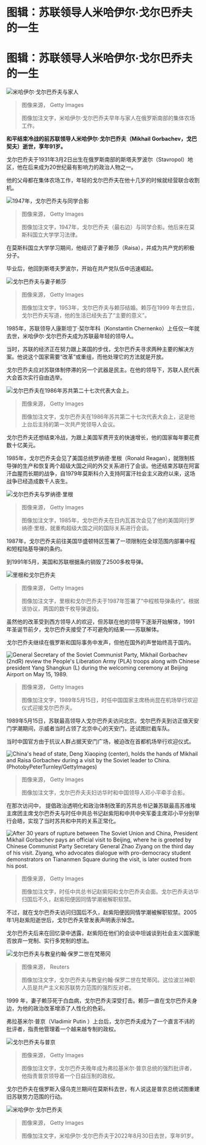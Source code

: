 # 图辑：苏联领导人米哈伊尔·戈尔巴乔夫的一生

#  图辑：苏联领导人米哈伊尔·戈尔巴乔夫的一生


![米哈伊尔·戈尔巴乔夫与家人](_126534992__90897803_mediaitem77763816.jpg)

> 图像来源，  Getty Images
>
> 图像加注文字，米哈伊尔·戈尔巴乔夫早年与家人在俄罗斯南部的集体农场工作。

**和平结束冷战的前苏联领导人米哈伊尔·戈尔巴乔夫（Mikhail Gorbachev，戈巴契夫）逝世，享年91岁。**

戈尔巴乔夫于1931年3月2日出生在俄罗斯南部的斯塔夫罗波尔（Stavropol）地区，他在后来成为20世纪最有影响力的政治人物之一。

他的父母都在集体农场工作，年轻的戈尔巴乔夫在他十几岁的时候就经营联合收割机。

![1947年，戈尔巴乔夫与同学合影](_126534810_gettyimages-702472765.jpg)

> 图像来源，  Getty Images
>
> 图像加注文字，1947年，戈尔巴乔夫（最右边）与同学合影。他后来在莫斯科国立大学学习法律。

在莫斯科国立大学学习期间，他结识了妻子赖莎（Raisa），并成为共产党的积极分子。

毕业后，他回到斯塔夫罗波尔，开始在共产党队伍中迅速崛起。

![戈尔巴乔夫与妻子赖莎](_126534812_gettyimages-851584170.jpg)

> 图像来源，  Getty Images
>
> 图像加注文字，1953年，戈尔巴乔夫与赖莎结婚。赖莎在1999 年去世后，戈尔巴乔夫写道，他的生活已经失去了“主要的意义”。

1985年，苏联领导人康斯坦丁·契尔年科（Konstantin Chernenko）上任仅一年就去世，米哈伊尔·戈尔巴乔夫成为苏联最年轻的领导人。

当时，苏联的经济正在努力跟上美国的步伐，戈尔巴乔夫寻求两种主要的解决方案。他说这个国家需要“改革”或重组，而他处理它的方法就是开放。

戈尔巴乔夫应对苏联体制停滞的另一个武器是民主。在他的领导下，苏联人民代表大会首次实行自由选举。

![戈尔巴乔夫在1986年苏共第二十七次代表大会上。](_126534921_gettyimages-530864526.jpg)

> 图像来源，  Getty Images
>
> 图像加注文字，戈尔巴乔夫在1986年苏共第二十七次代表大会上，这是他上台后主持的第一次共产党领导人会议。

戈尔巴乔夫还想结束冷战，为跟上美国军费开支的快速增长，他的国家每年要花费数十亿美元。

1985年，戈尔巴乔夫会见了美国总统罗纳德·里根（Ronald Reagan），就限制核导弹的生产和恢复两个超级大国之间的外交关系进行了会谈。他还结束苏联在阿富汗血腥而长期的战争，自1979年莫斯科介入支持阿富汗社会主义政府以来，这场战争已经造成数千人丧生。

![戈尔巴乔夫与罗纳德·里根](_126534816_gettyimages-871688172.jpg)

> 图像来源，  Getty Images
>
> 图像加注文字，1985年，戈尔巴乔夫在日内瓦首次会见了他的美国同行罗纳德·里根，就重构超级大国之间的国际关系进行会谈。

1987年，戈尔巴乔夫前往美国华盛顿特区签署了一项限制在全球范围内部署中程和短程陆基导弹的条约。

到1991年5月，美国和苏联根据条约销毁了2500多枚导弹。

![里根和戈尔巴乔夫](_126534818_gettyimages-50436214.jpg)

> 图像来源，  Getty Images
>
> 图像加注文字，里根和戈尔巴乔夫于1987年签署了“中程核导弹条约”。根据该协议，两国的数千枚导弹退役。

虽然他的改革受到西方领导人的​​欢迎，但苏联在他的领导下逐渐开始解体，1991年圣诞节前夕，戈尔巴乔夫接受了不可避免的结果——苏联解体。

戈尔巴乔夫继续在俄罗斯和国际事务中发声，但他在国外的声誉始终高于国内。

![General Secretary of the Soviet Communist Party, Mikhail Gorbachev \(2ndR\) review the People's Liberation Army \(PLA\) troops along with Chinese president Yang Shangkun \(L\) during the welcoming ceremony at Beijing Airport on May 15, 1989.](_126535924_gettyimages-1127719470.jpg)

> 图像来源，  Getty Images
>
> 图像加注文字，1989年5月15日，时任中国国家主席杨尚昆在机场举行欢迎仪式迎接戈尔巴乔夫。

1989年5月15日，苏联最高领导人戈尔巴乔夫访问北京。戈尔巴乔夫到访正值天安门学潮期间，示威者当时占领了北京中心的天安门，还试图拦截车队。

当时中国官方由于抗议人群占据天安门广场，被迫改在首都机场举行欢迎仪式。

![China's head of state, Deng Xiaoping \(center\), holds the hands of Mikhail and Raisa Gorbachev during a visit by the Soviet leader to China. \(PhotobyPeterTurnley/GettyImages\)](_126535922_gettyimages-640488983.jpg)

> 图像来源，  Getty Images
>
> 图像加注文字，戈尔巴乔夫夫妇访华时和中国领导人邓小平牵手合影。

在那次访问中， 提倡政治透明化和政治体制改革的苏共总书记兼苏联最高苏维埃主席团主席戈尔巴乔夫与时任中共总书记赵紫阳和中共中央军委主席邓小平分别举行会晤，实现了当时苏共和中共的关系正常化。

![After 30 years of rupture between The Soviet Union and China, President Mikhail Gorbachev pays an official visit to Beijing, where he is greeted by Chinese Communist Party Secretary General Zhao Ziyang on the third day of his visit. Ziyang, who advocates dialogue with pro-democracy student demonstrators on Tiananmen Square during the visit, is later ousted from his post.](_126535926_gettyimages-664804410.jpg)

> 图像来源，  Getty Images
>
> 图像加注文字，时任中共总书记赵紫阳和戈尔巴乔夫会面。戈尔巴乔夫访华归国后不久，赵紫阳便因同情学潮被解职软禁。

不过，就在戈尔巴乔夫访问归国后不久，赵紫阳便因同情学潮被解职软禁。2005年1月赵紫阳逝世后，戈尔巴乔夫曾发表声明表示悼念。

戈尔巴乔夫后来在回忆录中透露，赵紫阳在他们的会谈中坦诚谈到社会主义国家能否放弃一党制、实行多党制的想法。

![戈尔巴乔夫与教皇约翰·保罗二世在梵蒂冈](_126535210_be8a025bec47ea26a4091358d3c754138dec137a.jpg)

> 图像来源，  Reuters
>
> 图像加注文字，戈尔巴乔夫与教皇约翰·保罗二世在梵蒂冈。这位波兰神职人员是共产主义和苏联势力范围的强烈反对者。

1999 年，妻子赖莎死于白血病，戈尔巴乔夫深受打击。赖莎一直在戈尔巴乔夫身边，为他的政治改革增添了人性化的色彩。

弗拉基米尔·普京（Vladimir Putin ）上台后，戈尔巴乔夫成为了一个直言不讳的批评者，指责他管理着一个越来越专制的政权。

![戈尔巴乔夫与普京](_126534925_gettyimages-51883786.jpg)

> 图像来源，  Getty Images
>
> 图像加注文字，戈尔巴乔夫晚年成为弗拉基米尔·普京总统的强烈批评者，他指责普京领导着一个日益压制的政权。

戈尔巴乔夫在俄罗斯入侵乌克兰期间在莫斯科去世，有人说这是普京总统试图重建旧苏联势力范围的行动。

![米哈伊尔·戈尔巴乔夫](_126534928_gettyimages-458615866.jpg)

> 图像来源，  Getty Images
>
> 图像加注文字，米哈伊尔·戈尔巴乔夫于2022年8月30日去世，享年91岁。



